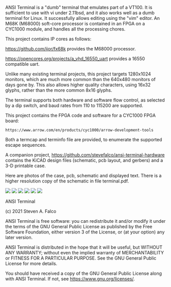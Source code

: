 ANSI Terminal is a "dumb" terminal that emulates part of a VT100.  It is sufficient to use with vi under 2.11bsd, and it also works well as a dumb terminal for Linux.  It successfully allows editing using the "vim" editor.  An M68K (M68000) soft-core processor is contained in an FPGA on a CYC1000 module, and handles all the processing chores.

This project contains IP cores as follows:

https://github.com/ijor/fx68k provides the M68000 processor.

https://opencores.org/projects/a_vhd_16550_uart provides a 16550 compatible uart.

Unlike many existing terminal projects, this project targets 1280x1024 monitors, which are much more common than the 640x480 monitors of days gone by.  This also allows higher quality characters, using 16x32 glyphs, rather than the more common 8x16 glyphs.

The terminal supports both hardware and software flow control, as selected by a dip switch, and baud rates from 110 to 115200 are supported.

This project contains the FPGA code and software for a CYC1000 FPGA board:

	https://www.arrow.com/en/products/cyc1000/arrow-development-tools

Both a termcap and terminfo file are provided, to enumerate the supported
escape sequences.

A companion project, https://github.com/stevefalco/ansi-terminal-hardware contains the KiCAD design files (schematic, pcb layout, and gerbers) and a 3-D printable case.

Here are photos of the case, pcb, schematic and displayed text.  There is a higher resolution copy of the schematic in file terminal.pdf.

<img src="screenshots/hardware.jpg" >

<img src="screenshots/interior.jpg" >

<img src="screenshots/pcb.jpg" >

<img src="screenshots/underside.jpg" >

<img src="screenshots/schematic.png" >

<img src="screenshots/display.jpg" >

ANSI Terminal

(c) 2021 Steven A. Falco

ANSI Terminal is free software: you can redistribute it and/or modify
it under the terms of the GNU General Public License as published by
the Free Software Foundation, either version 3 of the License, or
(at your option) any later version.

ANSI Terminal is distributed in the hope that it will be useful,
but WITHOUT ANY WARRANTY; without even the implied warranty of
MERCHANTABILITY or FITNESS FOR A PARTICULAR PURPOSE.  See the
GNU General Public License for more details.

You should have received a copy of the GNU General Public License
along with ANSI Terminal.  If not, see <https://www.gnu.org/licenses/>.

